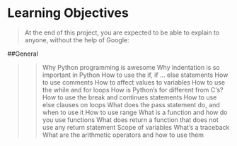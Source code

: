 
# Learning Objectives
> At the end of this project, you are expected to be able to explain to anyone, without the help of Google:

##General
> > Why Python programming is awesome
> > Why indentation is so important in Python
> > How to use the if, if ... else statements
> > How to use comments
> > How to affect values to variables
> > How to use the while and for loops
> > How is Python’s for different from C‘s?
> > How to use the break and continues statements
> > How to use else clauses on loops
> > What does the pass statement do, and when to use it
> > How to use range
> > What is a function and how do you use functions
> > What does return a function that does not use any return statement
> > Scope of variables
> > What’s a traceback
> > What are the arithmetic operators and how to use them
